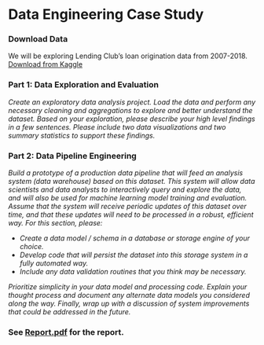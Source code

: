 # Data Engineering Case Study

### Download Data
We will be exploring Lending Club’s loan origination data from 2007-2018. [Download from Kaggle](https://www.kaggle.com/wordsforthewise/lending-club#)

### Part 1: Data Exploration and Evaluation
*Create an exploratory data analysis project. Load the data and perform any necessary cleaning and aggregations to explore and better understand the dataset. Based on your exploration, please describe your high level findings in a few sentences. Please include two data visualizations and two summary statistics to support these findings.*

### Part 2: Data Pipeline Engineering
*Build a prototype of a production data pipeline that will feed an analysis system (data warehouse) based on this dataset. This system will allow data scientists and data analysts to interactively query and explore the data, and will also be used for machine learning model training and evaluation. Assume that the system will receive periodic updates of this dataset over time, and that these updates will need to be processed in a robust, efficient way. For this section, please:*
- *Create a data model / schema in a database or storage engine of your choice.*
- *Develop code that will persist the dataset into this storage system in a fully automated way.*
- *Include any data validation routines that you think may be necessary.*

*Prioritize simplicity in your data model and processing code. Explain your thought process and document any alternate data models you considered along the way. Finally, wrap up with a discussion of system improvements that could be addressed in the future.*

### See [Report.pdf](Report.pdf) for the report.